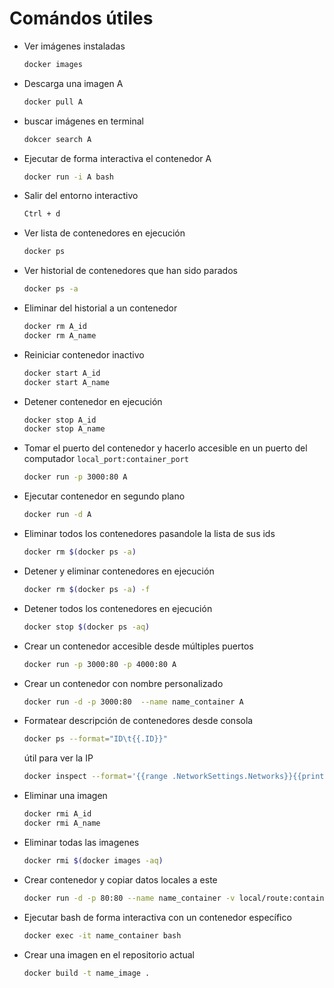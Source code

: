 # Comándos útiles

- Ver imágenes instaladas

  ```bash
  docker images
  ```
- Descarga una imagen A

  ```bash
  docker pull A
  ```
- buscar imágenes en terminal

  ```bash
  dokcer search A
  ```
- Ejecutar de forma interactiva el contenedor A

  ```bash
  docker run -i A bash
  ```
- Salir del entorno interactivo

  ```bash
  Ctrl + d
  ```
- Ver lista de contenedores en ejecución

  ```bash
  docker ps
  ```
- Ver historial de contenedores que han sido parados

  ```bash
  docker ps -a
  ```
- Eliminar del historial a un contenedor

  ```bash
  docker rm A_id
  docker rm A_name
  ```
- Reiniciar contenedor inactivo

  ```bash
  docker start A_id
  docker start A_name
  ```
- Detener contenedor en ejecución

  ```bash
  docker stop A_id
  docker stop A_name
  ```
- Tomar el puerto del contenedor y hacerlo accesible en un puerto del computador `local_port:container_port`

  ```bash
  docker run -p 3000:80 A
  ```
- Ejecutar contenedor en segundo plano

  ```bash
  docker run -d A
  ```
- Eliminar todos los contenedores pasandole la lista de sus ids

  ```bash
  docker rm $(docker ps -a)
  ```
- Detener y eliminar contenedores en ejecución

  ```bash
  docker rm $(docker ps -a) -f
  ```
- Detener todos los contenedores en ejecución

  ```bash
  docker stop $(docker ps -aq)
  ```
- Crear un contenedor accesible desde múltiples puertos

  ```bash
  docker run -p 3000:80 -p 4000:80 A
  ```
- Crear un contenedor con nombre personalizado

  ```bash
  docker run -d -p 3000:80  --name name_container A
  ```
- Formatear descripción de contenedores desde consola

  ```bash
  docker ps --format="ID\t{{.ID}}"
  ```
  útil para ver la IP

  ```bash
  docker inspect --format='{{range .NetworkSettings.Networks}}{{println .IPAddress}}{{end}}' A
  ```
- Eliminar una imagen

  ```bash
  docker rmi A_id
  docker rmi A_name
  ```
- Eliminar todas las imagenes

  ```bash
  docker rmi $(docker images -aq)
  ```
- Crear contenedor y copiar datos locales a este

  ```bash
  docker run -d -p 80:80 --name name_container -v local/route:container/route A
  ```
- Ejecutar bash de forma interactiva con un contenedor específico

  ```bash
  docker exec -it name_container bash
  ```
- Crear una imagen en el repositorio actual

  ```bash
  docker build -t name_image .
  ```

  ```bash
  ```

  ```bash
  ```

  ```bash
  ```